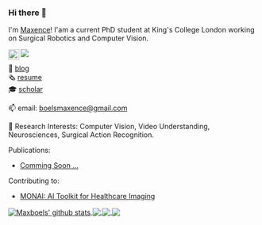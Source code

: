 ### Hi there 👋

I'm [Maxence](https://maxboels.com/)! I'am a current PhD student at King's College London working on Surgical Robotics and Computer Vision.

<a href=https://www.linkedin.com/in/maxence-boels/>
  <img align="left" alt=Maxboels' LinkedIN" width="22px" src="https://raw.githubusercontent.com/peterthehan/peterthehan/master/assets/linkedin.svg" />
</a>

![](https://visitor-badge.glitch.me/badge?page_id=gianscarpe.gianscarpe)

:book: [blog](https://medium.com/@boelsmaxence)\
:newspaper_roll: [resume](https://github.com/maxboels/maxboels.github.io/blob/main/docs/Maxence_Boels_CV_2021.pdf)\
:mortar_board: [scholar](https://scholar.google.com/citations?user=vM4QTAkAAAAJ&hl=en)

📫 email: boelsmaxence@gmail.com

🔭 Research Interests: Computer Vision, Video Understanding, Neurosciences, Surgical Action Recognition.


Publications:
- [Comming Soon ...]()

Contributing to: 
- [MONAI: AI Toolkit for Healthcare Imaging](https://github.com/Project-MONAI)


<a href="https://github.com/maxboels/github-readme-stats">
  <img align="center" src="https://github-readme-stats.vercel.app/api?username=maxboels&show_icons=true&include_all_commits=true&theme=radical" alt="Maxboels' github stats" />
</a>
<a href="https://github.com/maxboels">

  <img align="center" src="https://github-readme-stats.vercel.app/api/top-langs/?username=maxboels&layout=compact&theme=radical&hide=jupyter%20notebook,html,css,tex,scss" />
</a>

<a href="https://github.com/maxboels/Predicting-Breast-Cancer-Malignancy-from-X-rays">
  <img align="center" src="https://github-readme-stats.vercel.app/api/pin/?username=maxboels&repo=Predicting-Breast-Cancer-Malignancy-from-X-rays&theme=radical" />
</a>    

<a href="https://maxboels.com/">
  <img align="center" src="https://github-readme-stats.vercel.app/api/pin/?username=maxboels&repo=maxboels.github.io&theme=radical" />
</a>  
